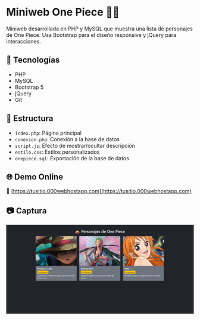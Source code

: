 # Miniweb One Piece 🏴‍☠️

Miniweb desarrollada en PHP y MySQL que muestra una lista de personajes de One Piece. Usa Bootstrap para el diseño responsive y jQuery para interacciones.

## 🔧 Tecnologías
- PHP
- MySQL
- Bootstrap 5
- jQuery
- Git

## 📂 Estructura
- `index.php`: Página principal
- `conexion.php`: Conexión a la base de datos
- `script.js`: Efecto de mostrar/ocultar descripción
- `estilo.css`: Estilos personalizados
- `onepiece.sql`: Exportación de la base de datos

## 🌐 Demo Online
🔗 [https://tusitio.000webhostapp.com](https://tusitio.000webhostapp.com)

## 📷 Captura
![Captura de la web](assets/img/captura.png)
